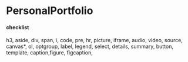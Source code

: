 # PersonalPortfolio


#### checklist
h3, aside, div, span, i, code, pre, hr,  picture, iframe, audio, video, source, canvas*, ol, optgroup, label, legend, select, details, summary, button, template, caption,figure, figcaption,